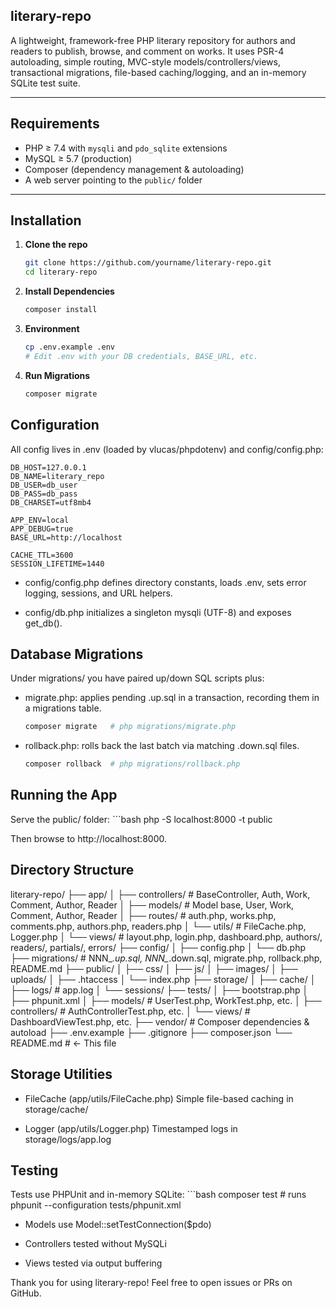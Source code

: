 ## literary-repo

A lightweight, framework-free PHP literary repository for authors and readers to publish, browse, and comment on works. It uses PSR-4 autoloading, simple routing, MVC-style models/controllers/views, transactional migrations, file-based caching/logging, and an in-memory SQLite test suite.

---

## Requirements

- PHP ≥ 7.4 with `mysqli` and `pdo_sqlite` extensions  
- MySQL ≥ 5.7 (production)  
- Composer (dependency management & autoloading)  
- A web server pointing to the `public/` folder  

---

## Installation

1. **Clone the repo**  
   ```bash
   git clone https://github.com/yourname/literary-repo.git
   cd literary-repo

2. **Install Dependencies**
    ```bash
    composer install

3. **Environment**
    ```bash
    cp .env.example .env
    # Edit .env with your DB credentials, BASE_URL, etc.

4. **Run Migrations**
    ```bash
    composer migrate

## Configuration

All config lives in .env (loaded by vlucas/phpdotenv) and config/config.php:

    DB_HOST=127.0.0.1
    DB_NAME=literary_repo
    DB_USER=db_user
    DB_PASS=db_pass
    DB_CHARSET=utf8mb4

    APP_ENV=local
    APP_DEBUG=true
    BASE_URL=http://localhost

    CACHE_TTL=3600
    SESSION_LIFETIME=1440
    
- config/config.php defines directory constants, loads .env, sets error logging, sessions, and URL helpers.

- config/db.php initializes a singleton mysqli (UTF-8) and exposes get_db().

## Database Migrations

Under migrations/ you have paired up/down SQL scripts plus:

- migrate.php: applies pending .up.sql in a transaction, recording them in a migrations table.
    ```bash
    composer migrate   # php migrations/migrate.php

- rollback.php: rolls back the last batch via matching .down.sql files.
    ```bash
    composer rollback  # php migrations/rollback.php

## Running the App

Serve the public/ folder:
    ```bash
    php -S localhost:8000 -t public

Then browse to http://localhost:8000.

## Directory Structure

literary-repo/
├── app/
│   ├── controllers/      # BaseController, Auth, Work, Comment, Author, Reader
│   ├── models/           # Model base, User, Work, Comment, Author, Reader
│   ├── routes/           # auth.php, works.php, comments.php, authors.php, readers.php
│   └── utils/            # FileCache.php, Logger.php
│   └── views/            # layout.php, login.php, dashboard.php, authors/, readers/, partials/, errors/
├── config/
│   ├── config.php
│   └── db.php
├── migrations/           # NNN_*.up.sql, NNN_*.down.sql, migrate.php, rollback.php, README.md
├── public/
│   ├── css/
│   ├── js/
│   ├── images/
│   ├── uploads/
│   ├── .htaccess
│   └── index.php
├── storage/
│   ├── cache/
│   ├── logs/             # app.log
│   └── sessions/
├── tests/
│   ├── bootstrap.php
│   ├── phpunit.xml
│   ├── models/           # UserTest.php, WorkTest.php, etc.
│   ├── controllers/      # AuthControllerTest.php, etc.
│   └── views/            # DashboardViewTest.php, etc.
├── vendor/               # Composer dependencies & autoload
├── .env.example
├── .gitignore
├── composer.json
└── README.md             # <- This file

## Storage Utilities

- FileCache (app/utils/FileCache.php)
Simple file-based caching in storage/cache/

- Logger (app/utils/Logger.php)
Timestamped logs in storage/logs/app.log

 ## Testing

 Tests use PHPUnit and in-memory SQLite:
    ```bash
    composer test   # runs phpunit --configuration tests/phpunit.xml

- Models use Model::setTestConnection($pdo)

- Controllers tested without MySQLi

- Views tested via output buffering

Thank you for using literary-repo! Feel free to open issues or PRs on GitHub.
